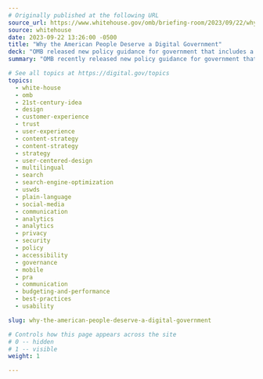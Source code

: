 ```yaml
---
# Originally published at the following URL
source_url: https://www.whitehouse.gov/omb/briefing-room/2023/09/22/why-the-american-people-deserve-a-digital-government/
source: whitehouse
date: 2023-09-22 13:26:00 -0500
title: "Why the American People Deserve a Digital Government"
deck: "OMB released new policy guidance for government that includes a variety of actions and standards to help federal agencies design, develop, and deliver modern websites and digital services. Memo M-23-22, Delivering a Digital-First Public Experience, will make it seamless for the public to obtain government information and services online, and help agencies fully implement the 21st Century Integrated Digital Experience Act (21st Century IDEA)."
summary: "OMB recently released new policy guidance for government that includes a variety of actions and standards to help federal agencies design, develop, and deliver modern websites and digital services. Memo M-23-22, Delivering a Digital-First Public Experience, will make it seamless for the public to obtain government information and services online, and help agencies fully implement the 21st Century Integrated Digital Experience Act (21st Century IDEA)."

# See all topics at https://digital.gov/topics
topics:
  - white-house
  - omb
  - 21st-century-idea
  - design
  - customer-experience
  - trust
  - user-experience
  - content-strategy
  - content-strategy
  - strategy
  - user-centered-design
  - multilingual
  - search
  - search-engine-optimization
  - uswds
  - plain-language
  - social-media
  - communication
  - analytics
  - analytics
  - privacy
  - security
  - policy
  - accessibility
  - governance
  - mobile
  - pra
  - communication
  - budgeting-and-performance
  - best-practices
  - usability

slug: why-the-american-people-deserve-a-digital-government

# Controls how this page appears across the site
# 0 -- hidden
# 1 -- visible
weight: 1

---
```

